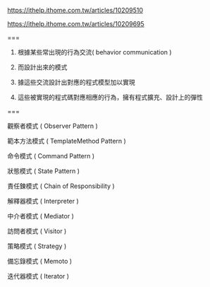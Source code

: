 
https://ithelp.ithome.com.tw/articles/10209510

https://ithelp.ithome.com.tw/articles/10209695

===

1. 根據某些常出現的行為交流( behavior communication )

2. 而設計出來的模式

3. 據這些交流設計出對應的程式模型加以實現

4. 這些被實現的程式碼對應相應的行為，擁有程式擴充、設計上的彈性

===

觀察者模式 
( Observer Pattern )

範本方法模式 
( TemplateMethod Pattern )

命令模式 
( Command Pattern )

狀態模式 
( State Pattern )

責任鍊模式 
( Chain of Responsibility )

解釋器模式 
( Interpreter )

中介者模式 
( Mediator )

訪問者模式 
( Visitor )

策略模式 
( Strategy )

備忘錄模式 
( Memoto )

迭代器模式 
( Iterator )